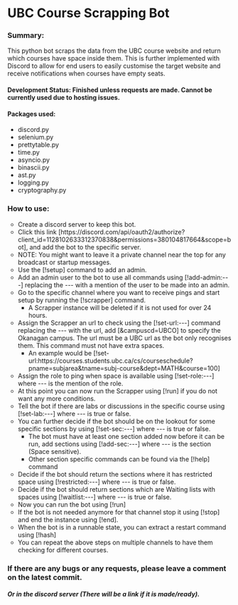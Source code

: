 # UBC Course Scrapping Bot
### Summary: 
This python bot scraps the data from the UBC course website and return which courses have space inside them. This is further implemented with Discord to allow for end users to easily customise the target website and receive notifications when courses have empty seats.

#### Development Status: Finished unless requests are made. Cannot be currently used due to hosting issues.

#### Packages used:
<ul type="">
<li>discord.py</li>
<li>selenium.py</li>
<li>prettytable.py</li>
<li>time.py</li>
<li>asyncio.py</li>
<li>binascii.py</li>
<li>ast.py</li>
<li>logging.py</li>
<li>cryptography.py</li>
</ul>

### How to use:
<ul type="circle">
<!-- 1-->    <li>Create a discord server to keep this bot.</li>
<!-- 2-->    <li>Click this link [https://discord.com/api/oauth2/authorize?client_id=1128102633312370838&permissions=380104817664&scope=bot], and add the bot to the specific server.</li>
<!--2.-->    <li>NOTE: You might want to leave it a private channel near the top for any broadcast or startup messages.</li>
<!-- 3-->    <li>Use the [!setup] command to add an admin.</li>
<!-- 4-->    <li>Add an admin user to the bot to use all commands using [!add-admin:---] replacing the --- with a mention of the user to be made into an admin.</li>
<!-- 5-->    <li>Go to the specific channel where you want to receive pings and start setup by running the [!scrapper] command.<ul type="square"><li>A Scrapper instance will be deleted if it is not used for over 24 hours.</li></ul></li>
<!-- 6-->    <li>Assign the Scrapper an url to check using the [!set-url:---] command replacing the --- with the url, add [&campuscd=UBCO] to specify the Okanagan campus. The url must be a UBC url as the bot only recognises them. This command must not have extra spaces.<ul type = "square"><li>An example would be [!set-url:https://courses.students.ubc.ca/cs/courseschedule?pname=subjarea&tname=subj-course&dept=MATH&course=100]</li></ul></li>
<!-- 7-->    <li>Assign the role to ping when space is available using [!set-role:---] where --- is the mention of the role.</li>
<!-- 8-->    <li>At this point you can now run the Scrapper using [!run] if you do not want any more conditions.</li>
<!-- 9-->    <li>Tell the bot if there are labs or discussions in the specific course using [!set-lab:---] where --- is true or false.</li>
<!--10-->    <li>You can further decide if the bot should be on the lookout for some specific sections by using [!set-sec:---] where --- is true or false.<ul type = "square"><li>The bot must have at least one section added now before it can be run, add sections using [!add-sec:---] where --- is the section (Space sensitive).</li><li>Other section specific commands can be found via the [!help] command </li></ul></li>
<!--11-->    <li>Decide if the bot should return the sections where it has restricted space using [!restricted:---] where --- is true or false.</li>
<!--12-->    <li>Decide if the bot should return sections which are Waiting lists with spaces using [!waitlist:---] where --- is true or false.</li>
<!--13-->    <li>Now you can run the bot using [!run]</li>
<!--14-->    <li>If the bot is not needed anymore for that channel stop it using [!stop] and end the instance using [!end].</li>
<!--15-->    <li>When the bot is in a runnable state, you can extract a restart command using [!hash]</li>
<!--16-->    <li>You can repeat the above steps on multiple channels to have them checking for different courses.</li>
</ul>

### If there are any bugs or any requests, please leave a comment on the latest commit.
##### Or in the discord server (There will be a link if it is made/ready).